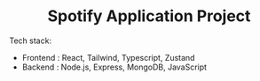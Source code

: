 <h1 align="center">Spotify Application Project</h1>

Tech stack:
- Frontend : React, Tailwind, Typescript, Zustand
- Backend : Node.js, Express, MongoDB, JavaScript


